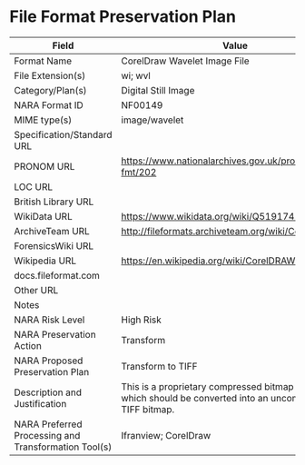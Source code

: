# File Format Preservation Plan
  | Field | Value |
  | ----------- | ----------- |
  | Format Name | CorelDraw Wavelet Image File | 
| File Extension(s) | wi; wvl | 
| Category/Plan(s) | Digital Still Image | 
| NARA Format ID | NF00149 | 
| MIME type(s) | image/wavelet | 
| Specification/Standard URL |  | 
| PRONOM URL | <https://www.nationalarchives.gov.uk/pronom/x-fmt/202> | 
| LOC URL |  | 
| British Library URL |  | 
| WikiData URL | <https://www.wikidata.org/wiki/Q51917410> | 
| ArchiveTeam URL | <http://fileformats.archiveteam.org/wiki/Corel_Wavelet> | 
| ForensicsWiki URL |  | 
| Wikipedia URL | <https://en.wikipedia.org/wiki/CorelDRAW> | 
| docs.fileformat.com |  | 
| Other URL |  | 
| Notes |  | 
| NARA Risk Level | High Risk | 
| NARA Preservation Action | Transform | 
| NARA Proposed Preservation Plan | Transform to TIFF | 
| Description and Justification | This is a proprietary compressed bitmap format which should be converted into an uncompressed TIFF bitmap. | 
| NARA Preferred Processing and Transformation Tool(s) | Ifranview; CorelDraw | 
